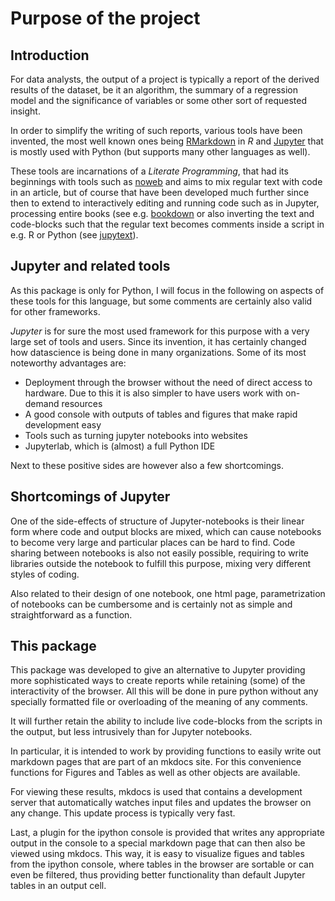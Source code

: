 # Purpose of the project

## Introduction

For data analysts, the output of a project is typically a
report of the derived results of the dataset, be it
an algorithm, the summary of a regression model and the significance
of variables or some other sort of requested insight.

In order to simplify the writing of such reports, various tools
have been invented, the most well known ones being
[RMarkdown](https://rmarkdown.rstudio.com/) in *R*
and [Jupyter](https://jupyter.org/)
that is mostly used with Python (but supports many other
languages as well).

These tools are incarnations of a *Literate Programming*,
that had its beginnings with tools such as
[noweb](https://www.cs.tufts.edu/~nr/noweb/) and aims to mix regular text
with code in an article, but of course that have been developed much further
since then to extend to interactively editing and running code such as in Jupyter,
processing entire books (see e.g. [bookdown](https://www.bookdown.org/) or
also inverting the text and code-blocks such that the regular text becomes
comments inside a script in e.g. R or Python (see
[jupytext][jupytext]).


## Jupyter and related tools

As this package is only for Python, I will focus in the following on
aspects of these tools for this language, but some comments are certainly
also valid for other frameworks.

*Jupyter* is for sure the most used framework for this purpose with a
very large set of tools and users. Since its invention, it has certainly
changed how datascience is being done in many organizations. Some of its
most noteworthy advantages are:
- Deployment through the browser without the need of direct access to hardware.
  Due to this it is also simpler to have users work with on-demand resources
- A good console with outputs of tables and figures that make rapid development easy
- Tools such as turning jupyter notebooks into websites
- Jupyterlab, which is (almost) a full Python IDE

Next to these positive sides are however also a few shortcomings.

## Shortcomings of Jupyter

One of the side-effects of structure of Jupyter-notebooks is their linear
form where code and output blocks are mixed, which can cause notebooks to become
very large and particular places can be hard to find. Code sharing between notebooks
is also not easily possible, requiring to write libraries outside the notebook
to fulfill this purpose, mixing very different styles of coding.

Also related to their design of one notebook, one html page, parametrization of
notebooks can be cumbersome and is certainly not as simple and straightforward as
a function.

## This package

This package was developed to give an alternative to Jupyter providing
more sophisticated ways to create reports while retaining (some) of the
interactivity of the browser. All this will be done in pure python without
any specially formatted file or overloading of the meaning of any comments.

It will further retain the ability to include live code-blocks from the
scripts in the output, but less intrusively than for Jupyter notebooks.

In particular, it is intended to work by providing functions to easily
write out markdown pages that are part of an mkdocs site. For this
convenience functions for Figures and Tables as well as other objects are
available.

For viewing these results, mkdocs is used that contains a development
server that automatically watches input files and updates the browser on
any change. This update process is typically very fast.

Last, a plugin for the ipython console is provided that writes
any appropriate output in the console to a special markdown page
that can then also be viewed using mkdocs. This way, it is easy
to visualize figues and tables from the ipython console, where
tables in the browser are sortable or can even be filtered, thus
providing better functionality than default Jupyter tables in an
output cell.

[jupytext]: https://jupytext.readthedocs.io/en/latest/
